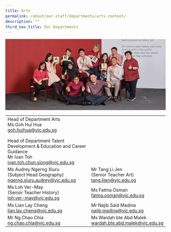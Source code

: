 ```yaml
---
title: Arts
permalink: /about/our-staff/departments/arts-content/
description: ""
third_nav_title: Our Departments
---
```

![](/images/d-arts-1024x455.jpg)

|  |  | 
| -------- | -------- | 
|Head of Department Arts<br>Ms Goh Hui Hua<br>[goh.huihua@vjc.edu.sg](mailto:goh.huihua@vjc.edu.sg)<br><br>Head of Department Talent Development & Education and Career Guidance<br>Mr Ivan Toh<br>[ivan.toh.chun.siong@vjc.edu.sg](mailto:ivan.toh.chun.siong@vjc.edu.sg)||
|Ms Audrey Ngerng Xiuru<br>(Subject Head Geography)<br>[ngerng.xiuru.audrey@vjc.edu.sg](mailto:ngerng.xiuru.audrey@vjc.edu.sg)|	Mr Tang Li Jen<br>(Senior Teacher Art)<br>[tang.lijen@vjc.edu.sg](mailto:tang.lijen@vjc.edu.sg)|
|Ms Loh Ver-May<br>(Senior Teacher History)<br>[loh.ver-may@vjc.edu.sg](mailto:loh.ver-may@vjc.edu.sg)| Ms Fatma Osman<br>[fatma.osman@vjc.edu.sg](mailto:fatma.osman@vjc.edu.sg)|
|Ms Lian Lay Cheng<br>[lian.lay.cheng@vjc.edu.sg](mailto:lian.lay.cheng@vjc.edu.sg)	|Mr Najib Said Madina<br>[najib.madina@vjc.edu.sg](mailto:najib.madina@vjc.edu.sg)|
|Mr Ng Chao Chia<br>[ng.chao.chia@vjc.edu.sg](mailto:ng.chao.chia@vjc.edu.sg)|	Ms Wardah bte Abd Malek<br>[wardah.bte.abd.malek@vjc.edu.sg](mailto:wardah.bte.abd.malek@vjc.edu.sg)|